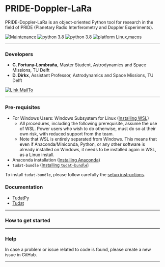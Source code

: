 # PRIDE-Doppler-LaRa 

PRIDE-Doppler-LaRa is an object-oriented Python tool for research in the field of PRIDE (Planetary Radio Interferometry and Doppler Experiments).

[![Maintenance](https://img.shields.io/badge/Maintained%3F-yes-green.svg)](https://github.com/cfortunylombra/PRIDE-Doppler-LaRa/graphs/commit-activity) ![python 3.8](https://img.shields.io/badge/version-latest-blue.svg) ![python 3.8](https://img.shields.io/badge/python-3.8-blue.svg) ![platform Linux,macos](https://img.shields.io/badge/platform-Linux,_macos-blue.svg)

---

### Developers
* **C. Fortuny-Lombraña**, Master Student, Astrodynamics and Space Missions, TU Delft
* **D. Dirkx**, Assistant Professor, Astrodynamics and Space Missions, TU Delft

[![Link MailTo](https://img.shields.io/badge/MailTo-developers-blue.svg)](mailto:C.FortunyLombrana@student.tudelft.nl;D.Dirkx@tudelft.nl?subject=PRIDE-Doppler-LaRa:Query)

---

### Pre-requisites
* For Windows Users: Windows Subsystem for Linux ([Installing WSL](https://docs.microsoft.com/en-us/windows/wsl/install))
	- All procedures, including the following prerequisite, assume the use of WSL. Power users who wish to do otherwise, must do so at their own risk, with reduced support from the team.
    - Note that WSL is entirely separated from Windows. This means that even if Anaconda/Miniconda, Python, or any other software is already installed on Windows, it needs to be installed again in WSL, as a Linux install.
* Anaconda installation ([Installing Anaconda](https://docs.anaconda.com/anaconda/install/))
* `tudat-bundle` ([Installing `tudat-bundle`](https://github.com/tudat-team/tudat-bundle))

To install `tudat-bundle`, please follow carefully the [setup instructions](https://github.com/tudat-team/tudat-bundle#setup).

### Documentation

* [TudatPy](https://tudat-space.readthedocs.io)
* [Tudat](https://tudat.tudelft.nl/)

---

### How to get started


---

### Help

In case a problem or issue related to code is found, please create a new issue in GitHub.

---
